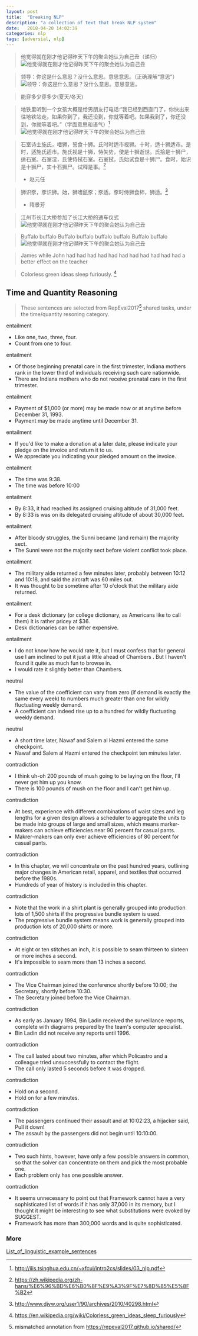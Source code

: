 ```yaml
---
layout: post
title:  "Breaking NLP"
description: "a collection of text that break NLP system"
date:   2018-04-20 14:02:39
categories: nlp
tags: [adversial, nlp]
---
```


> 他觉得就在刚才他记得昨天下午的聚会她认为自己丑（递归）
![他觉得就在刚才他记得昨天下午的聚会她认为自己丑](/images/nlp-1.png)

> 领导：你这是什么意思？没什么意思。意思意思。（正确理解“意思”）
![领导：你这是什么意思？没什么意思。意思意思。](/images/nlp-2.png)

> 能穿多少穿多少(夏天/冬天)

> 地铁里听到一个女孩大概是给男朋友打电话:“我已经到西直门了，你快出来往地铁站走。如果你到了，我还没到，你就等着吧。如果我到了，你还没到，你就等着吧。”（字面意思和语气）[^1]
![他觉得就在刚才他记得昨天下午的聚会她认为自己丑](/images/nlp-3.png)

> 石室诗士施氏，嗜狮，誓食十狮。氏时时适市视狮。十时，适十狮适市。是时，适施氏适市。施氏视是十狮，恃矢势，使是十狮逝世。氏拾是十狮尸，适石室。石室湿，氏使侍拭石室。石室拭，氏始试食是十狮尸。食时，始识是十狮尸，实十石狮尸。试释是事。[^2]
> - 赵元任

>  狮识豕，豕识狮。始，狮嗜舐豕；豕适。豕时侍狮食柿，狮适。[^3]
> - 隋景芳

> 江州市长江大桥参加了长江大桥的通车仪式
![他觉得就在刚才他记得昨天下午的聚会她认为自己丑](/images/nlp-4.png)

> Buffalo buffalo Buffalo buffalo buffalo buffalo Buffalo buffalo
![他觉得就在刚才他记得昨天下午的聚会她认为自己丑](/images/nlp-5.png)

> James while John had had had had had had had had had had had a better effect on the teacher

> Colorless green ideas sleep furiously. [^4]

## Time and Quantity Reasoning

> These sentences are selected from RepEval2017[^5] shared tasks, under the time/quantity resoning category.

entailment
  - Like one, two, three, four. 
  - Count from one to four. 


entailment 
  - Of those beginning prenatal care in the first trimester, Indiana mothers rank in the lower third of individuals receiving such care nationwide. 
  - There are Indiana mothers who do not receive prenatal care in the first trimester.  


entailment 
  - Payment of $1,000 (or more) may be made now or at anytime before December 31, 1993. 
  - Payment may be made anytime until December 31.  


entailment 
  - If you'd like to make a donation at a later date, please indicate your pledge on the invoice and return it to us. 
  - We appreciate you indicating your pledged amount on the invoice.  

entailment 
  - The time was 9:38.  
  - The time was before 10:00 

entailment 
  - By 8:33, it had reached its assigned cruising altitude of 31,000 feet.  
  - By 8:33 is was on its delegated cruising altitude of about 30,000 feet. 

entailment 
  - After bloody struggles, the Sunni became (and remain) the majority sect.  
  - The Sunni were not the majority sect before violent conflict took place.  

entailment 
  - The military aide returned a few minutes later, probably between 10:12 and 10:18, and said the aircraft was 60 miles out. 
  - It was thought to be sometime after 10 o'clock that the military aide returned. 

entailment 
  - For a desk dictionary (or college dictionary, as Americans like to call them) it is rather pricey at $36. 
  - Desk dictionaries can be rather expensive.  


entailment 
  - I do not know how he would rate it, but I must confess that for general use I am inclined to put it just a little ahead of Chambers . But I haven't found it quite as much fun to browse in.  
  - I would rate it slightly better than Chambers.  


neutral 
  - The value of the coefficient can vary from zero (if demand is exactly the same every week) to numbers much greater than one for wildly fluctuating weekly demand. 
  - A coefficient can indeed rise up to a hundred for wildly fluctuating weekly demand. 

neutral 
  - A short time later, Nawaf and Salem al Hazmi entered the same checkpoint. 
  - Nawaf and Salem al Hazmi entered the checkpoint ten minutes later.  

contradiction 
  - I think uh-oh 200 pounds of mush going to be laying on the floor, I'll never get him up you know. 
  - There is 100 pounds of mush on the floor and I can't get him up.  

contradiction 
  - At best, experience with different combinations of waist sizes and leg lengths for a given design allows a scheduler to aggregate the units to be made into groups of large and small sizes, which means marker-makers can achieve efficiencies near 90 percent for casual pants. 
  - Makrer-makers can only ever achieve efficiencies of 80 percent for casual pants.  

contradiction 
  - In this chapter, we will concentrate on the past hundred years, outlining major changes in American retail, apparel, and textiles that occurred before the 1980s. 
  - Hundreds of year of history is included in this chapter.  


contradiction 
  - Note that the work in a shirt plant is generally grouped into production lots of 1,500 shirts if the progressive bundle system is used. 
  - The progressive bundle system means work is generally grouped into production lots of 20,000 shirts or more.  

contradiction 
  - At eight or ten stitches an inch, it is possible to seam thirteen to sixteen or more inches a second. 
  - It's impossible to seam more than 13 inches a second. 

contradiction 
  - The Vice Chairman joined the conference shortly before 10:00; the Secretary, shortly before 10:30.  
  - The Secretary joined before the Vice Chairman.  

contradiction 
  - As early as January 1994, Bin Ladin received the surveillance reports, complete with diagrams prepared by the team's computer specialist. 
  - Bin Ladin did not receive any reports until 1996. 

contradiction 
  - The call lasted about two minutes, after which Policastro and a colleague tried unsuccessfully to contact the flight. 
  - The call only lasted 5 seconds before it was dropped. 

contradiction 
  - Hold on a second.  
  - Hold on for a few minutes.  

contradiction 
  - The passengers continued their assault and at 10:02:23, a hijacker said, Pull it down!  
  - The assault by the passengers did not begin until 10:10:00. 

contradiction 
  - Two such hints, however, have only a few possible answers in common, so that the solver can concentrate on them and pick the most probable one. 
  - Each problem only has one possible answer.  

contradiction 
  - It seems unnecessary to point out that Framework cannot have a very sophisticated list of words if it has only 37,000 in its memory, but I thought it might be interesting to see what substitutions were evoked by SUGGEST.  
  - Framework has more than 300,000 words and is quite sophisticated. 


### More

[List_of_linguistic_example_sentences](https://en.wikipedia.org/wiki/List_of_linguistic_example_sentences)

[^1]: http://iiis.tsinghua.edu.cn/~xfcui/intro2cs/slides/03_nlp.pdf
[^2]: https://zh.wikipedia.org/zh-hans/%E6%96%BD%E6%B0%8F%E9%A3%9F%E7%8D%85%E5%8F%B2
[^3]: http://www.djyw.org/user1/90/archives/2010/40298.html
[^4]: https://en.wikipedia.org/wiki/Colorless_green_ideas_sleep_furiously
[^5]: mismatched annotation from https://repeval2017.github.io/shared/
